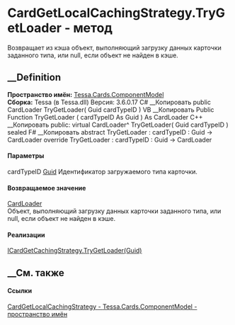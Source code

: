 # CardGetLocalCachingStrategy.TryGetLoader - метод
Возвращает из кэша объект, выполняющий загрузку данных карточки заданного
типа, или null, если объект не найден в кэше.
## __Definition
 **Пространство имён:**
[Tessa.Cards.ComponentModel](N_Tessa_Cards_ComponentModel.htm)  
 **Сборка:** Tessa (в Tessa.dll) Версия: 3.6.0.17
C# __Копировать
     public CardLoader TryGetLoader(
    	Guid cardTypeID
    )
VB __Копировать
     Public Function TryGetLoader ( 
    	cardTypeID As Guid
    ) As CardLoader
C++ __Копировать
     public:
    virtual CardLoader^ TryGetLoader(
    	Guid cardTypeID
    ) sealed
F# __Копировать
     abstract TryGetLoader : 
            cardTypeID : Guid -> CardLoader 
    override TryGetLoader : 
            cardTypeID : Guid -> CardLoader 
#### Параметры
cardTypeID [Guid](https://learn.microsoft.com/dotnet/api/system.guid)
    Идентификатор загружаемого типа карточки.
#### Возвращаемое значение
[CardLoader](T_Tessa_Cards_ComponentModel_CardLoader.htm)  
Объект, выполняющий загрузку данных карточки заданного типа, или null, если
объект не найден в кэше.
#### Реализации
[ICardGetCachingStrategy.TryGetLoader(Guid)](M_Tessa_Cards_ComponentModel_ICardGetCachingStrategy_TryGetLoader.htm)  
##  __См. также
#### Ссылки
[CardGetLocalCachingStrategy -
](T_Tessa_Cards_ComponentModel_CardGetLocalCachingStrategy.htm)
[Tessa.Cards.ComponentModel - пространство
имён](N_Tessa_Cards_ComponentModel.htm)

